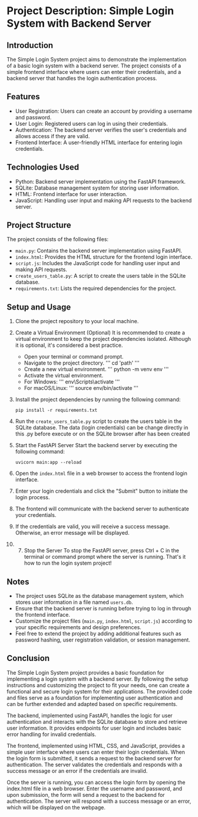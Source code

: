# Project Description: Simple Login System with Backend Server

## Introduction

The Simple Login System project aims to demonstrate the implementation of a basic login system with a backend server. The project consists of a simple frontend interface where users can enter their credentials, and a backend server that handles the login authentication process.

## Features

- User Registration: Users can create an account by providing a username and password.
- User Login: Registered users can log in using their credentials.
- Authentication: The backend server verifies the user's credentials and allows access if they are valid.
- Frontend Interface: A user-friendly HTML interface for entering login credentials.

## Technologies Used

- Python: Backend server implementation using the FastAPI framework.
- SQLite: Database management system for storing user information.
- HTML: Frontend interface for user interaction.
- JavaScript: Handling user input and making API requests to the backend server.

## Project Structure

The project consists of the following files:

- `main.py`: Contains the backend server implementation using FastAPI.
- `index.html`: Provides the HTML structure for the frontend login interface.
- `script.js`: Includes the JavaScript code for handling user input and making API requests.
- `create_users_table.py`: A script to create the users table in the SQLite database.
- `requirements.txt`: Lists the required dependencies for the project.

## Setup and Usage

1. Clone the project repository to your local machine.
2. Create a Virtual Environment (Optional)
   It is recommended to create a virtual environment to keep the project dependencies isolated. Although it is optional, it's considered a best practice.

   - Open your terminal or command prompt.
   - Navigate to the project directory.
   '''
   cd 'path'
   '''
   - Create a new virtual environment.
   '''
   python -m venv env
   '''
   - Activate the virtual environment.
   * For Windows:
   '''
   env\Scripts\activate
   '''
   * For macOS/Linux:
   '''
   source env/bin/activate
   '''

3. Install the project dependencies by running the following command:
   ```
   pip install -r requirements.txt
   ```
4. Run the `create_users_table.py` script to create the users table in the SQLite database.
    The data (login credentials) can be change directly in this .py before execute or on the SQLite browser after has been created
5. Start the FastAPI Server
   Start the backend server by executing the following command:
   ```
   uvicorn main:app --reload
   ```
6. Open the `index.html` file in a web browser to access the frontend login interface.
7. Enter your login credentials and click the "Submit" button to initiate the login process.
8. The frontend will communicate with the backend server to authenticate your credentials.
9. If the credentials are valid, you will receive a success message. Otherwise, an error message will be displayed.
10. 7. Stop the Server
To stop the FastAPI server, press Ctrl + C in the terminal or command prompt where the server is running.
That's it how to run the login system project!

## Notes

- The project uses SQLite as the database management system, which stores user information in a file named `users.db`. 
- Ensure that the backend server is running before trying to log in through the frontend interface.
- Customize the project files (`main.py`, `index.html`, `script.js`) according to your specific requirements and design preferences.
- Feel free to extend the project by adding additional features such as password hashing, user registration validation, or session management.

## Conclusion

The Simple Login System project provides a basic foundation for implementing a login system with a backend server. By following the setup instructions and customizing the project to fit your needs, one can create a functional and secure login system for their applications. The provided code and files serve as a foundation for implementing user authentication and can be further extended and adapted based on specific requirements.

The backend, implemented using FastAPI, handles the logic for user authentication and interacts with the SQLite database to store and retrieve user information. It provides endpoints for user login and includes basic error handling for invalid credentials.

The frontend, implemented using HTML, CSS, and JavaScript, provides a simple user interface where users can enter their login credentials. When the login form is submitted, it sends a request to the backend server for authentication. The server validates the credentials and responds with a success message or an error if the credentials are invalid.

Once the server is running, you can access the login form by opening the index.html file in a web browser. Enter the username and password, and upon submission, the form will send a request to the backend for authentication. The server will respond with a success message or an error, which will be displayed on the webpage.